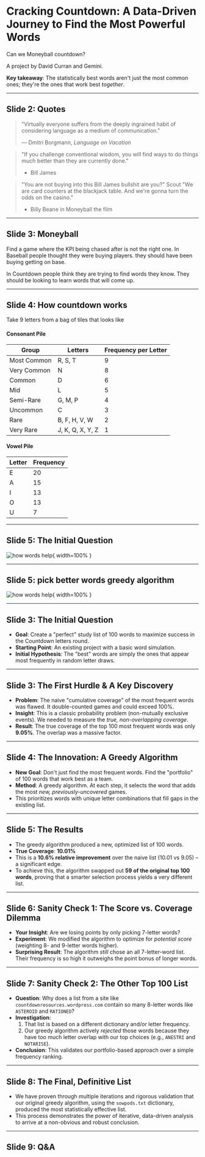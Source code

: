 # Cracking Countdown: A Data-Driven Journey to Find the Most Powerful Words
Can we Moneyball countdown?

A project by David Curran and Gemini.

**Key takeaway**: The statistically best words aren't just the most common ones; they're the ones that work best *together*.

---

## Slide 2: Quotes

> "Virtually everyone suffers from the deeply ingrained habit of considering language as a medium of communication."
>
> ― Dmitri Borgmann, *Language on Vacation*


> "If you challenge conventional wisdom, you will find ways to do things much better than they are currently done."
>
> - Bill James

> "You are not buying into this Bill James bullshit are you?" Scout
> "We are card counters at the blackjack table. And we're gonna turn the odds on the casino." 
>
> - Billy Beane in Moneyball the film
---

## Slide 3: Moneyball

Find a game where the KPI being chased after is not the right one. 
In Baseball people thought they were buying players. they should have been buying getting on base. 

In Countdown people think they are trying to find words they know. They should be looking to learn words that will come up.

---

## Slide 4: How countdown works

Take 9 letters from a bag of tiles that looks like

#### **Consonant Pile**

| Group         | Letters           | Frequency per Letter |
|---------------|-------------------|-----------------------|
| Most Common   | R, S, T           | 9                     |
| Very Common   | N                 | 8                     |
| Common        | D                 | 6                     |
| Mid           | L                 | 5                     |
| Semi-Rare     | G, M, P           | 4                     |
| Uncommon      | C                 | 3                     |
| Rare          | B, F, H, V, W     | 2                     |
| Very Rare     | J, K, Q, X, Y, Z  | 1                     |

#### **Vowel Pile**

| Letter | Frequency |
|--------|-----------|
| E      | 20        |
| A      | 15        |
| I      | 13        |
| O      | 13        |
| U      | 7         |



---



## Slide 5: The Initial Question


![how words help](../coverage_comparison_top1000.png){ width=100% }



---


## Slide 5: pick better words greedy algorithm


![how words help](../coverage_comparison_top1000.png){ width=100% }



---


## Slide 3: The Initial Question

- **Goal**: Create a "perfect" study list of 100 words to maximize success in the Countdown letters round.
- **Starting Point**: An existing project with a basic word simulation.
- **Initial Hypothesis**: The "best" words are simply the ones that appear most frequently in random letter draws.

---

## Slide 3: The First Hurdle & A Key Discovery

- **Problem**: The naive "cumulative coverage" of the most frequent words was flawed. It double-counted games and could exceed 100%.
- **Insight**: This is a classic probability problem (non-mutually exclusive events). We needed to measure the *true, non-overlapping coverage*.
- **Result**: The true coverage of the top 100 most frequent words was only **9.05%**. The overlap was a massive factor.

---

## Slide 4: The Innovation: A Greedy Algorithm

- **New Goal**: Don't just find the most frequent words. Find the "portfolio" of 100 words that work best as a team.
- **Method**: A greedy algorithm. At each step, it selects the word that adds the most *new, previously-uncovered* games.
- This prioritizes words with unique letter combinations that fill gaps in the existing list.

---

## Slide 5: The Results

- The greedy algorithm produced a new, optimized list of 100 words.
- **True Coverage**: **10.01%**
- This is a **10.6% relative improvement** over the naive list (10.01 vs 9.05) – a significant edge.
- To achieve this, the algorithm swapped out **59 of the original top 100 words**, proving that a smarter selection process yields a very different list.

---

## Slide 6: Sanity Check 1: The Score vs. Coverage Dilemma

- **Your Insight**: Are we losing points by only picking 7-letter words?
- **Experiment**: We modified the algorithm to optimize for *potential score* (weighting 8- and 9-letter words higher).
- **Surprising Result**: The algorithm *still* chose an all 7-letter-word list. Their frequency is so high it outweighs the point bonus of longer words.

---

## Slide 7: Sanity Check 2: The Other Top 100 List

- **Question**: Why does a list from a site like `countdownresources.wordpress.com` contain so many 8-letter words like `ASTEROID` and `RATIONED`?
- **Investigation**:
    1.  That list is based on a different dictionary and/or letter frequency.
    2.  Our greedy algorithm actively *rejected* those words because they have too much letter overlap with our top choices (e.g., `ANESTRI` and `NOTARISE`).
- **Conclusion**: This validates our portfolio-based approach over a simple frequency ranking.

---

## Slide 8: The Final, Definitive List

- We have proven through multiple iterations and rigorous validation that our original greedy algorithm, using the `sowpods.txt` dictionary, produced the most statistically effective list.
- This process demonstrates the power of iterative, data-driven analysis to arrive at a non-obvious and robust conclusion.

---

## Slide 9: Q&A 